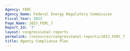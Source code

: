 ```yaml
---
Agency: FERC
Agency_Name: Federal Energy Regulatory Commission
Fiscal_Year: 2023
Page_Name: 2023_FERC_7
Report_Id: '7'
layout: congressional-reports
permalink: /resources/congressional-reports/2023_FERC_7
title: Agency Compliance Plan
---
```

